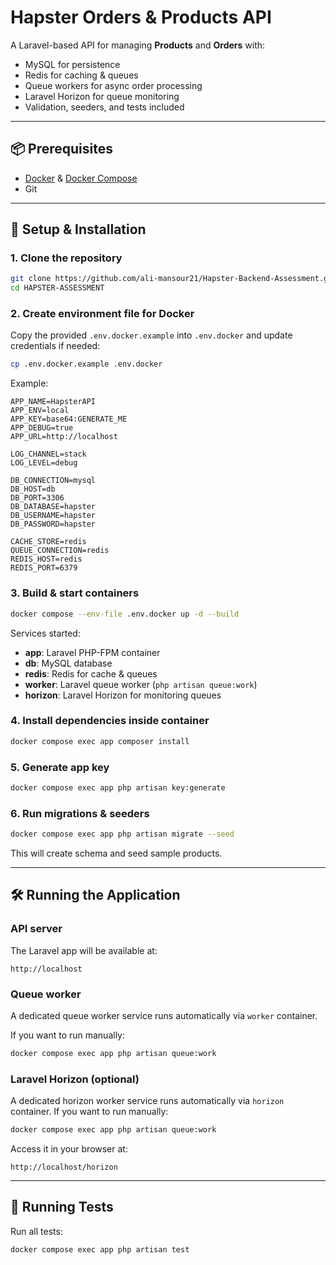 # Hapster Orders & Products API

A Laravel-based API for managing **Products** and **Orders** with:
- MySQL for persistence
- Redis for caching & queues
- Queue workers for async order processing
- Laravel Horizon for queue monitoring
- Validation, seeders, and tests included

---

## 📦 Prerequisites
- [Docker](https://docs.docker.com/get-docker/) & [Docker Compose](https://docs.docker.com/compose/install/)
- Git

---

## 🚀 Setup & Installation

### 1. Clone the repository
```bash
git clone https://github.com/ali-mansour21/Hapster-Backend-Assessment.git
cd HAPSTER-ASSESSMENT
```

### 2. Create environment file for Docker
Copy the provided `.env.docker.example` into `.env.docker` and update credentials if needed:

```bash
cp .env.docker.example .env.docker
```

Example:

```env
APP_NAME=HapsterAPI
APP_ENV=local
APP_KEY=base64:GENERATE_ME
APP_DEBUG=true
APP_URL=http://localhost

LOG_CHANNEL=stack
LOG_LEVEL=debug

DB_CONNECTION=mysql
DB_HOST=db
DB_PORT=3306
DB_DATABASE=hapster
DB_USERNAME=hapster
DB_PASSWORD=hapster

CACHE_STORE=redis
QUEUE_CONNECTION=redis
REDIS_HOST=redis
REDIS_PORT=6379
```

### 3. Build & start containers
```bash
docker compose --env-file .env.docker up -d --build
```

Services started:
- **app**: Laravel PHP-FPM container
- **db**: MySQL database
- **redis**: Redis for cache & queues
- **worker**: Laravel queue worker (`php artisan queue:work`)
- **horizon**: Laravel Horizon for monitoring queues

### 4. Install dependencies inside container
```bash
docker compose exec app composer install
```

### 5. Generate app key
```bash
docker compose exec app php artisan key:generate
```

### 6. Run migrations & seeders
```bash
docker compose exec app php artisan migrate --seed
```

This will create schema and seed sample products.

---

## 🛠 Running the Application

### API server
The Laravel app will be available at:
```
http://localhost
```

### Queue worker
A dedicated queue worker service runs automatically via `worker` container.

If you want to run manually:
```bash
docker compose exec app php artisan queue:work
```

### Laravel Horizon (optional)
A dedicated horizon worker service runs automatically via `horizon` container.
If you want to run manually:
```bash
docker compose exec app php artisan queue:work
```

Access it in your browser at:
```
http://localhost/horizon
```

---

## 🧪 Running Tests

Run all tests:
```bash
docker compose exec app php artisan test
```
